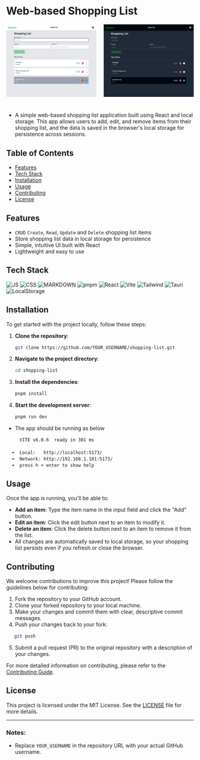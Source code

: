 # Web-based Shopping List

<div style="display: flex; justify-content: space-between; margin-bottom: 40px;">
  <img src="./src/assets/images/screenShot.png" alt="Light Mode" style="max-width: 48%; height: auto;"/>
  <img src="./src/assets/images/image.png" alt="Dark Mode" style="max-width: 48%; height: auto;"/>
</div>


- A simple web-based shopping list application built using React and local storage. This app allows users to add, edit, and remove items from their shopping list, and the data is saved in the browser's local storage for persistence across sessions.

## Table of Contents

- [Features](#features)
- [Tech Stack](#tech-stack)
- [Installation](#installation)
- [Usage](#usage)
- [Contributing](#contributing)
- [License](#license)

## Features

- `CRUD` `Create`, `Read`, `Update` and `Delete` shopping list items
- Store shopping list data in local storage for persistence
- Simple, intuitive UI built with React
- Lightweight and easy to use

## Tech Stack


![JS](https://img.shields.io/badge/JavaScript-323330?style=for-the-badge&logo=javascript&logoColor=F7DF1E
) 
 ![CSS](https://img.shields.io/badge/CSS3-1572B6?style=for-the-badge&logo=css3&logoColor=white
)
![MARKDOWN](https://img.shields.io/badge/Markdown-000000?style=for-the-badge&logo=markdown&logoColor=white
)
 ![pnpm](https://img.shields.io/badge/pnpm-yellow?style=for-the-badge&logo=pnpm&logoColor=white
)
 ![React](https://img.shields.io/badge/React-20232A?style=for-the-badge&logo=react&logoColor=61DAFB.
)
![Vite](https://img.shields.io/badge/Vite-B73BFE?style=for-the-badge&logo=vite&logoColor=FFD62E
)
 ![Tailwind](https://img.shields.io/badge/Tailwind_CSS-38B2AC?style=for-the-badge&logo=tailwind-css&logoColor=white
)
![Tauri](https://img.shields.io/badge/Tauri-FFC131?style=for-the-badge&logo=Tauri&logoColor=white
)
![LocalStorage](https://img.shields.io/badge/LocalStorage-4EA94B?style=for-the-badge&logo=mongodb&logoColor=white
)


## Installation

To get started with the project locally, follow these steps:

1. **Clone the repository**:
   ```bash
   git clone https://github.com/YOUR_USERNAME/shopping-list.git
   ```

2. **Navigate to the project directory**:
   ```bash
   cd shopping-list
   ```

3. **Install the dependencies**:
   ```bash
   pnpm install
   ```

4. **Start the development server**:
   ```bash
   pnpm run dev
   ```

- The app should be running as below
```sh
     VITE v6.0.6  ready in 301 ms

  ➜  Local:   http://localhost:5173/
  ➜  Network: http://192.168.1.101:5173/
  ➜  press h + enter to show help
```

## Usage

Once the app is running, you'll be able to:

- **Add an item**: Type the item name in the input field and click the "Add" button.
- **Edit an item**: Click the edit button next to an item to modify it.
- **Delete an item**: Click the delete button next to an item to remove it from the list.
- All changes are automatically saved to local storage, so your shopping list persists even if you refresh or close the browser.

## Contributing

We welcome contributions to improve this project! Please follow the guidelines below for contributing:

1. Fork the repository to your GitHub account.
2. Clone your forked repository to your local machine.
3. Make your changes and commit them with clear, descriptive commit messages.
4. Push your changes back to your fork:
```bash
   git push 
```
5. Submit a pull request (PR) to the original repository with a description of your changes.

For more detailed information on contributing, please refer to the [Contributing Guide](CONTRIBUTING.md).

## License

This project is licensed under the MIT License. See the [LICENSE](LICENSE) file for more details.

---

### Notes:

- Replace `YOUR_USERNAME` in the repository URL with your actual GitHub username.

